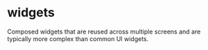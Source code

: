 # widgets
Composed widgets that are reused across multiple screens and are typically more complex than common UI widgets.
